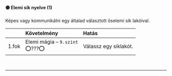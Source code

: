 #### 🟣 Elemi sík nyelve (1)

Képes vagy kommunikálni egy általad választott őselemi sík lakóival.

| |  Követelmény | Hatás  |
| :----------- | :----------- | :----------- |
| 1.fok |Elemi mágia&nbsp;–&nbsp;`9.szint`<br />⭕???⭕ | Válassz egy síklakót. |

<br />

---
